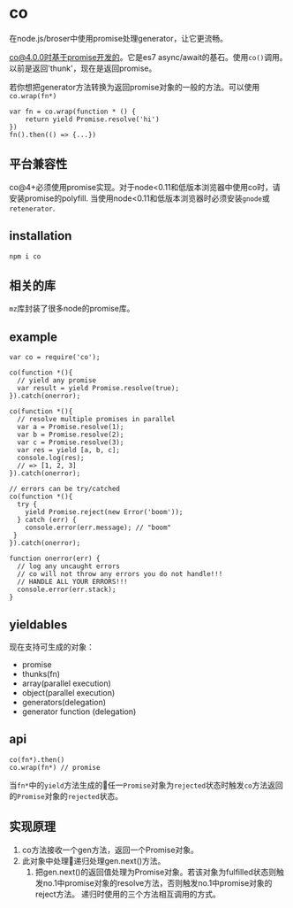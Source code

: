 # co

在node.js/broser中使用promise处理generator，让它更流畅。

co@4.0.0时基于promise开发的。它是es7 async/await的基石。使用`co()`调用。以前是返回'thunk'，现在是返回promise。

若你想把generator方法转换为返回promise对象的一般的方法。可以使用`co.wrap(fn*)`

```
var fn = co.wrap(function * () {
    return yield Promise.resolve('hi')
})
fn().then(() => {...})
```
## 平台兼容性

co@4+必须使用promise实现。对于node<0.11和低版本浏览器中使用co时，请安装promise的polyfill.
当使用node<0.11和低版本浏览器时必须安装`gnode`或`retenerator`.

## installation

`npm i co`

## 相关的库

`mz`库封装了很多node的promise库。

## example

```
var co = require('co');
 
co(function *(){
  // yield any promise
  var result = yield Promise.resolve(true);
}).catch(onerror);
 
co(function *(){
  // resolve multiple promises in parallel
  var a = Promise.resolve(1);
  var b = Promise.resolve(2);
  var c = Promise.resolve(3);
  var res = yield [a, b, c];
  console.log(res);
  // => [1, 2, 3]
}).catch(onerror);
 
// errors can be try/catched
co(function *(){
  try {
    yield Promise.reject(new Error('boom'));
  } catch (err) {
    console.error(err.message); // "boom"
 }
}).catch(onerror);
 
function onerror(err) {
  // log any uncaught errors
  // co will not throw any errors you do not handle!!!
  // HANDLE ALL YOUR ERRORS!!!
  console.error(err.stack);
}
```

## yieldables

现在支持可生成的对象：

- promise
- thunks(fn)
- array(parallel execution)
- object(parallel execution)
- generators(delegation)
- generator function (delegation)

## api

```
co(fn*).then()
co.wrap(fn*) // promise
```
当`fn*`中的`yield`方法生成的任一`Promise`对象为`rejected`状态时触发`co`方法返回的`Promise`对象的`rejected`状态。

## 实现原理
1. co方法接收一个gen方法，返回一个Promise对象。
2. 此对象中处理递归处理gen.next()方法。
   1. 把gen.next()的返回值处理为Promise对象。若该对象为fulfilled状态则触发no.1中promise对象的resolve方法，否则触发no.1中promise对象的reject方法。
递归时使用的三个方法相互调用的方式。